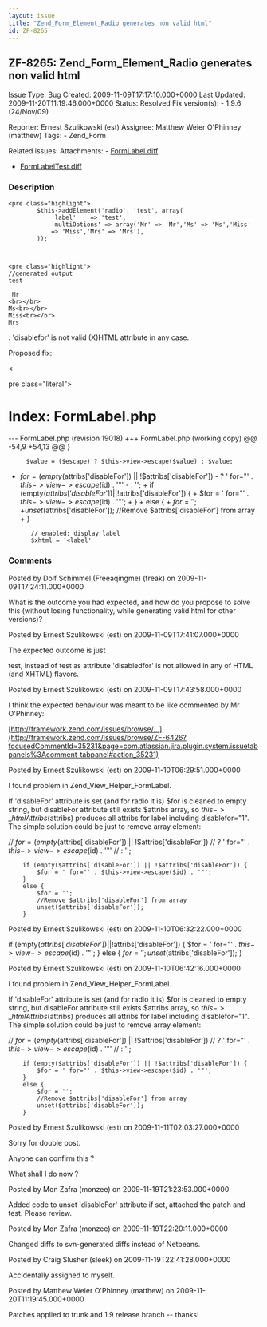 ```yaml
---
layout: issue
title: "Zend_Form_Element_Radio generates non valid html"
id: ZF-8265
---
```


ZF-8265: Zend\_Form\_Element\_Radio generates non valid html
------------------------------------------------------------

 Issue Type: Bug Created: 2009-11-09T17:17:10.000+0000 Last Updated: 2009-11-20T11:19:46.000+0000 Status: Resolved Fix version(s): - 1.9.6 (24/Nov/09)
 
 Reporter:  Ernest Szulikowski (est)  Assignee:  Matthew Weier O'Phinney (matthew)  Tags: - Zend\_Form
 
 Related issues: 
 Attachments: - [FormLabel.diff](/issues/secure/attachment/12398/FormLabel.diff)
- [FormLabelTest.diff](/issues/secure/attachment/12399/FormLabelTest.diff)
 
### Description

 
    <pre class="highlight">
            $this->addElement('radio', 'test', array(
                'label'    => 'test',
                'multiOptions' => array('Mr' => 'Mr','Ms' => 'Ms','Miss'
                => 'Miss','Mrs' => 'Mrs'),
            ));


 
    <pre class="highlight">
    //generated output
    test
    
     Mr
    <br></br>
    Ms<br></br>
    Miss<br></br>
    Mrs


: 'disablefor' is not valid (X)HTML attribute in any case.

Proposed fix:

<

pre class="literal">

Index: FormLabel.php
====================

--- FormLabel.php (revision 19018) +++ FormLabel.php (working copy) @@ -54,9 +54,13 @@ }

 
         $value = ($escape) ? $this->view->escape($value) : $value;


- $for = (empty($attribs['disableFor']) || !$attribs['disableFor']) - ? ' for="' . $this->view->escape($id) . '"' - : ''; + if (empty($attribs['disableFor']) || !$attribs['disableFor']) { + $for = ' for="' . $this->view->escape($id) . '"'; + } + else { + $for = ''; + unset($attribs['disableFor']); //Remove $attribs['disableFor'] from array + }

 
         // enabled; display label
         $xhtml = '<label'


 

 

### Comments

Posted by Dolf Schimmel (Freeaqingme) (freak) on 2009-11-09T17:24:11.000+0000

What is the outcome you had expected, and how do you propose to solve this (without losing functionality, while generating valid html for other versions)?

 

 

Posted by Ernest Szulikowski (est) on 2009-11-09T17:41:07.000+0000

The expected outcome is just

 test, instead of test as attribute 'disabledfor' is not allowed in any of HTML (and XHTML) flavors.

 

 

Posted by Ernest Szulikowski (est) on 2009-11-09T17:43:58.000+0000

I think the expected behaviour was meant to be like commented by Mr O'Phinney:

[http://framework.zend.com/issues/browse/…](http://framework.zend.com/issues/browse/ZF-6426?focusedCommentId=35231&page=com.atlassian.jira.plugin.system.issuetabpanels%3Acomment-tabpanel#action_35231)

 

 

Posted by Ernest Szulikowski (est) on 2009-11-10T06:29:51.000+0000

I found problem in Zend\_View\_Helper\_FormLabel.

If 'disableFor' attribute is set (and for radio it is) $for is cleaned to empty string, but disableFor attribute still exists $attribs array, so $this->\_htmlAttribs($attribs) produces all attribs for label including disablefor="1". The simple solution could be just to remove array element:

// $for = (empty($attribs['disableFor']) || !$attribs['disableFor']) // ? ' for="' . $this->view->escape($id) . '"' // : '';

 
        if (empty($attribs['disableFor']) || !$attribs['disableFor']) {
            $for = ' for="' . $this->view->escape($id) . '"';
        }
        else {
            $for = '';
            //Remove $attribs['disableFor'] from array
            unset($attribs['disableFor']);
        }


 

 

Posted by Ernest Szulikowski (est) on 2009-11-10T06:32:22.000+0000

if (empty($attribs['disableFor']) || !$attribs['disableFor']) { $for = ' for="' . $this->view->escape($id) . '"'; } else { $for = ''; unset($attribs['disableFor']); }

 

 

Posted by Ernest Szulikowski (est) on 2009-11-10T06:42:16.000+0000

I found problem in Zend\_View\_Helper\_FormLabel.

If 'disableFor' attribute is set (and for radio it is) $for is cleaned to empty string, but disableFor attribute still exists $attribs array, so $this->\_htmlAttribs($attribs) produces all attribs for label including disablefor="1". The simple solution could be just to remove array element:

// $for = (empty($attribs['disableFor']) || !$attribs['disableFor']) // ? ' for="' . $this->view->escape($id) . '"' // : '';

 
        if (empty($attribs['disableFor']) || !$attribs['disableFor']) {
            $for = ' for="' . $this->view->escape($id) . '"';
        }
        else {
            $for = '';
            //Remove $attribs['disableFor'] from array
            unset($attribs['disableFor']);
        }


 

 

Posted by Ernest Szulikowski (est) on 2009-11-11T02:03:27.000+0000

Sorry for double post.

Anyone can confirm this ?

What shall I do now ?

 

 

Posted by Mon Zafra (monzee) on 2009-11-19T21:23:53.000+0000

Added code to unset 'disableFor' attribute if set, attached the patch and test. Please review.

 

 

Posted by Mon Zafra (monzee) on 2009-11-19T22:20:11.000+0000

Changed diffs to svn-generated diffs instead of Netbeans.

 

 

Posted by Craig Slusher (sleek) on 2009-11-19T22:41:28.000+0000

Accidentally assigned to myself.

 

 

Posted by Matthew Weier O'Phinney (matthew) on 2009-11-20T11:19:45.000+0000

Patches applied to trunk and 1.9 release branch -- thanks!

 

 
